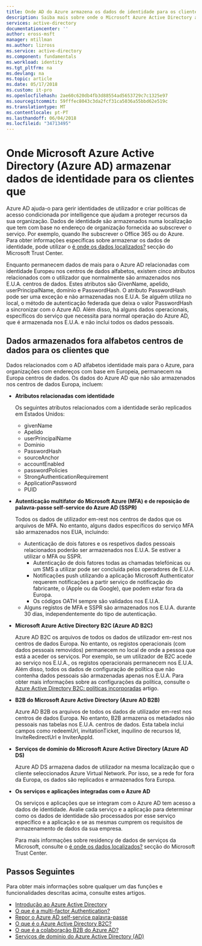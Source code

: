 ```yaml
---
title: Onde AD do Azure armazena os dados de identidade para os clientes que | Microsoft Docs
description: Saiba mais sobre onde o Microsoft Azure Active Directory armazena dados relacionados com a identidade para que os seus clientes Europa.
services: active-directory
documentationcenter: ''
author: eross-msft
manager: mtillman
ms.author: lizross
ms.service: active-directory
ms.component: fundamentals
ms.workload: identity
ms.tgt_pltfrm: na
ms.devlang: na
ms.topic: article
ms.date: 05/17/2018
ms.custom: it-pro
ms.openlocfilehash: 2ae60c620db4fb3d88554ad5653729c7c1325e97
ms.sourcegitcommit: 59fffec8043c3da2fcf31ca5036a55bbd62e519c
ms.translationtype: MT
ms.contentlocale: pt-PT
ms.lasthandoff: 06/04/2018
ms.locfileid: "34713495"
---
```

# <a name="where-does-microsoft-azure-active-directory-azure-ad-store-identity-data-for-european-customers"></a>Onde Microsoft Azure Active Directory (Azure AD) armazenar dados de identidade para os clientes que
Azure AD ajuda-o para gerir identidades de utilizador e criar políticas de acesso condicionada por intelligence que ajudam a proteger recursos da sua organização. Dados de identidade são armazenados numa localização que tem com base no endereço de organização fornecida ao subscrever o serviço. Por exemplo, quando lhe subscrever o Office 365 ou do Azure. Para obter informações específicas sobre armazenar os dados de identidade, pode utilizar o [é onde os dados localizados?](https://www.microsoft.com/en-us/trustcenter/privacy/where-your-data-is-located) secção do Microsoft Trust Center.

Enquanto permanecem dados de mais para o Azure AD relacionadas com identidade Europeu nos centros de dados alfabetos, existem cinco atributos relacionados com o utilizador que normalmente são armazenados nos E.U.A. centros de dados. Estes atributos são GivenName, apelido, userPrincipalName, domínio e PasswordHash. O atributo PasswordHash pode ser uma exceção e não armazenadas nos E.U.A. Se alguém utiliza no local, o método de autenticação federada que deixa o valor PasswordHash a sincronizar com o Azure AD. Além disso, há alguns dados operacionais, específicos do serviço que necessita para normal operação do Azure AD, que é armazenada nos E.U.A. e não inclui todos os dados pessoais.

## <a name="data-stored-outside-of-european-datacenters-for-european-customers"></a>Dados armazenados fora alfabetos centros de dados para os clientes que

Dados relacionados com o AD alfabetos identidade mais para o Azure, para organizações com endereços com base em Europeia, permanecem na Europa centros de dados. Os dados do Azure AD que não são armazenados nos centros de dados Europa, incluem:

- **Atributos relacionadas com identidade**

    Os seguintes atributos relacionados com a identidade serão replicados em Estados Unidos:

    - givenName
    - Apelido
    - userPrincipalName
    - Domínio
    - PasswordHash
    - sourceAnchor
    - accountEnabled
    - passwordPolicies
    - StrongAuthenticationRequirement
    - ApplicationPassword
    - PUID

- **Autenticação multifator do Microsoft Azure (MFA) e de reposição de palavra-passe self-service do Azure AD (SSPR)**
    
    Todos os dados de utilizador em-rest nos centros de dados que os arquivos de MFA. No entanto, alguns dados específicos do serviço MFA são armazenados nos EUA, incluindo:
    
    - Autenticação de dois fatores e os respetivos dados pessoais relacionados poderão ser armazenados nos E.U.A. Se estiver a utilizar o MFA ou SSPR.
        - Autenticação de dois fatores todas as chamadas telefónicas ou um SMS a utilizar pode ser concluída pelos operadores de E.U.A.
        - Notificações push utilizando a aplicação Microsoft Authenticator requerem notificações a partir serviço de notificação do fabricante, o (Apple ou da Google), que podem estar fora da Europa.
        - Os códigos OATH sempre são validados nos E.U.A. 
    - Alguns registos de MFA e SSPR são armazenados nos E.U.A. durante 30 dias, independentemente do tipo de autenticação.

- **Microsoft Azure Active Directory B2C (Azure AD B2C)**

    Azure AD B2C os arquivos de todos os dados de utilizador em-rest nos centros de dados Europa. No entanto, os registos operacionais (com dados pessoais removidos) permanecem no local de onde a pessoa que está a aceder os serviços. Por exemplo, se um utilizador de B2C acede ao serviço nos E.U.A., os registos operacionais permanecem nos E.U.A. Além disso, todos os dados de configuração de política que não contenha dados pessoais são armazenadas apenas nos E.U.A. Para obter mais informações sobre as configurações da política, consulte o [Azure Active Directory B2C: políticas incorporadas](https://docs.microsoft.com/en-us/azure/active-directory-b2c/active-directory-b2c-reference-policies) artigo.

- **B2B do Microsoft Azure Active Directory (Azure AD B2B)** 
    
    Azure AD B2B os arquivos de todos os dados de utilizador em-rest nos centros de dados Europa. No entanto, B2B armazena os metadados não pessoais nas tabelas nos E.U.A. centros de dados. Esta tabela inclui campos como redeemUrl, invitationTicket, inquilino de recursos Id, InviteRedirectUrl e InviterAppId.

- **Serviços de domínio do Microsoft Azure Active Directory (Azure AD DS)**

    Azure AD DS armazena dados de utilizador na mesma localização que o cliente seleccionados Azure Virtual Network. Por isso, se a rede for fora da Europa, os dados são replicados e armazenados fora Europa.

- **Os serviços e aplicações integradas com o Azure AD**

    Os serviços e aplicações que se integram com o Azure AD tem acesso a dados de identidade. Avalie cada serviço e a aplicação para determinar como os dados de identidade são processados por esse serviço específico e a aplicação e se as mesmas cumprem os requisitos de armazenamento de dados da sua empresa.

    Para mais informações sobre residency de dados de serviços da Microsoft, consulte o [é onde os dados localizados?](https://www.microsoft.com/en-us/trustcenter/privacy/where-your-data-is-located) secção do Microsoft Trust Center.

## <a name="next-steps"></a>Passos Seguintes
Para obter mais informações sobre qualquer um das funções e funcionalidades descritas acima, consulte estes artigos.
- [Introdução ao Azure Active Directory](get-started-azure-ad.md)
- [O que é a multi-factor Authentication?](https://docs.microsoft.com/en-us/azure/active-directory/authentication/multi-factor-authentication)
- [Repor o Azure AD self-service palavra-passe](https://docs.microsoft.com/en-us/azure/active-directory/authentication/active-directory-passwords-overview)
- [O que é o Azure Active Directory B2C?](https://docs.microsoft.com/en-us/azure/active-directory-b2c/active-directory-b2c-overview)
- [O que é a colaboração B2B do Azure AD?](https://docs.microsoft.com/en-us/azure/active-directory/active-directory-b2b-what-is-azure-ad-b2b)
- [Serviços de domínio do Azure Active Directory (AD)](https://docs.microsoft.com/en-us/azure/active-directory-domain-services/active-directory-ds-overview)
